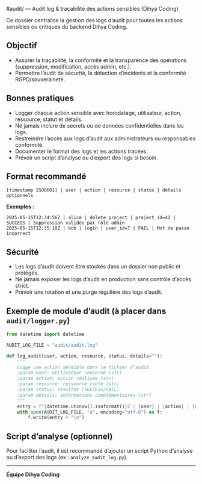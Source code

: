 #audit/ — Audit log & traçabilité des actions sensibles (Dihya Coding)

Ce dossier centralise la gestion des logs d’audit pour toutes les actions sensibles ou critiques du backend Dihya Coding.

## Objectif

- Assurer la traçabilité, la conformité et la transparence des opérations (suppression, modification, accès admin, etc.).
- Permettre l’audit de sécurité, la détection d’incidents et la conformité RGPD/souveraineté.

## Bonnes pratiques

- Logger chaque action sensible avec horodatage, utilisateur, action, ressource, statut et détails.
- Ne jamais inclure de secrets ou de données confidentielles dans les logs.
- Restreindre l’accès aux logs d’audit aux administrateurs ou responsables conformité.
- Documenter le format des logs et les actions tracées.
- Prévoir un script d’analyse ou d’export des logs si besoin.

## Format recommandé

```
[timestamp ISO8601] | user | action | resource | status | détails optionnels
```

**Exemples :**
```
2025-05-15T12:34:56Z | alice | delete_project | project_id=42 | SUCCESS | Suppression validée par rôle admin
2025-05-15T12:35:10Z | bob | login | user_id=7 | FAIL | Mot de passe incorrect
```

## Sécurité

- Les logs d’audit doivent être stockés dans un dossier non public et protégés.
- Ne jamais exposer les logs d’audit en production sans contrôle d’accès strict.
- Prévoir une rotation et une purge régulière des logs d’audit.

## Exemple de module d’audit (à placer dans `audit/logger.py`)

```python
from datetime import datetime

AUDIT_LOG_FILE = "audit/audit.log"

def log_audit(user, action, resource, status, details=""):
    """
    Logge une action sensible dans le fichier d’audit.
    :param user: utilisateur concerné (str)
    :param action: action réalisée (str)
    :param resource: ressource cible (str)
    :param status: résultat (SUCCESS/FAIL)
    :param details: informations complémentaires (str)
    """
    entry = f"{datetime.utcnow().isoformat()}Z | {user} | {action} | {resource} | {status} | {details}"
    with open(AUDIT_LOG_FILE, "a", encoding="utf-8") as f:
        f.write(entry + "\n")
```

## Script d’analyse (optionnel)

Pour faciliter l’audit, il est recommandé d’ajouter un script Python d’analyse ou d’export des logs (ex : `analyze_audit_log.py`).

---

**Équipe Dihya Coding**